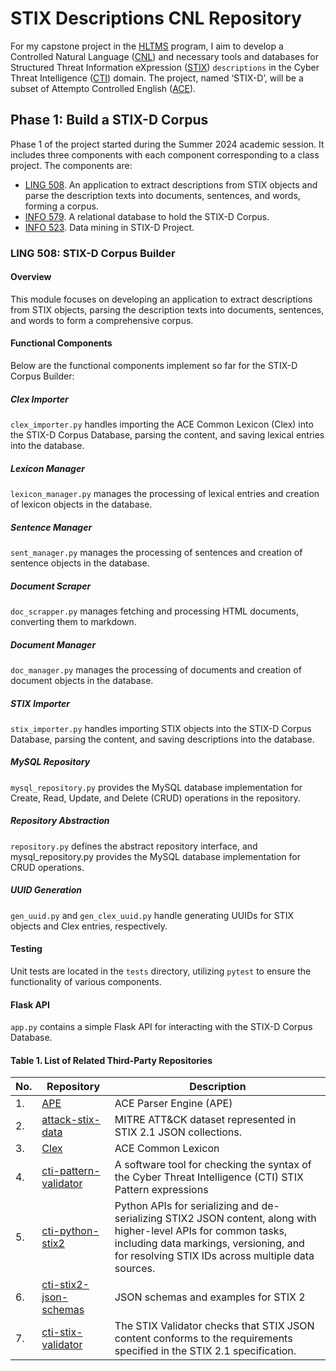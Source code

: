 # STIX Descriptions CNL Repository

For my capstone project in the [HLTMS](https://linguistics.arizona.edu/online-ms-hlt) program, I aim to develop a Controlled Natural Language ([CNL](https://en.wikipedia.org/wiki/Controlled_natural_language)) and necessary tools and databases for Structured Threat Information eXpression  ([STIX](https://docs.oasis-open.org/cti/stix/v2.1/os/stix-v2.1-os.html)) `descriptions` in the Cyber Threat Intelligence ([CTI](https://www.crowdstrike.com/cybersecurity-101/threat-intelligence/)) domain. The project, named ‘STIX-D’, will be a subset of Attempto Controlled English ([ACE](http://attempto.ifi.uzh.ch/)).

## Phase 1: Build a STIX-D Corpus

Phase 1 of the project started during the Summer 2024 academic session. It includes three components with each component corresponding to a class project. The components are:

- [LING 508](https://catalog.arizona.edu/courses/0198961). An application to extract descriptions from STIX objects and parse the description texts into documents, sentences, and words, forming a corpus.
- [INFO 579](https://catalog.arizona.edu/courses/0424311). A relational database to hold the STIX-D Corpus.
- [INFO 523](https://catalog.arizona.edu/courses/0399651). Data mining in STIX-D Project.

### LING 508: STIX-D Corpus Builder

#### Overview
This module focuses on developing an application to extract descriptions from STIX objects, parsing the description texts into documents, sentences, and words to form a comprehensive corpus. 

#### Functional Components
Below are the functional components implement so far for the STIX-D Corpus Builder:

##### Clex Importer
`clex_importer.py` handles importing the ACE Common Lexicon (Clex) into the STIX-D Corpus Database, parsing the content, and saving lexical entries into the database.

##### Lexicon Manager
`lexicon_manager.py` manages the processing of lexical entries and creation of lexicon objects in the database.

##### Sentence Manager
`sent_manager.py` manages the processing of sentences and creation of sentence objects in the database.

##### Document Scraper
`doc_scrapper.py` manages fetching and processing HTML documents, converting them to markdown.

##### Document Manager
`doc_manager.py` manages the processing of documents and creation of document objects in the database.

##### STIX Importer
`stix_importer.py` handles importing STIX objects into the STIX-D Corpus Database, parsing the content, and saving descriptions into the database.

##### MySQL Repository
`mysql_repository.py` provides the MySQL database implementation for Create, Read, Update, and Delete (CRUD) operations in the repository.

##### Repository Abstraction
`repository.py` defines the abstract repository interface, and mysql_repository.py provides the MySQL database implementation for CRUD operations.

##### UUID Generation
`gen_uuid.py` and `gen_clex_uuid.py` handle generating UUIDs for STIX objects and Clex entries, respectively.

#### Testing
Unit tests are located in the `tests` directory, utilizing `pytest` to ensure the functionality of various components.

#### Flask API
`app.py` contains a simple Flask API for interacting with the STIX-D Corpus Database.

#### Table 1. List of Related Third-Party Repositories

| No. | Repository | Description |
|-----|------------|-------------|
| 1. | [APE](https://github.com/Attempto/APE) | ACE Parser Engine (APE) |
| 2. | [attack-stix-data](https://github.com/mitre-attack/attack-stix-data) | MITRE ATT&CK dataset represented in STIX 2.1 JSON collections. |
| 3. | [Clex](https://github.com/Attempto/Clex) | ACE Common Lexicon |
| 4. | [cti-pattern-validator](https://github.com/oasis-open/cti-pattern-validator) | A software tool for checking the syntax of the Cyber Threat Intelligence (CTI) STIX Pattern expressions |
| 5. | [cti-python-stix2](https://github.com/oasis-open/cti-python-stix2) | Python APIs for serializing and de-serializing STIX2 JSON content, along with higher-level APIs for common tasks, including data markings, versioning, and for resolving STIX IDs across multiple data sources. |
| 6. | [cti-stix2-json-schemas](https://github.com/oasis-open/cti-stix2-json-schemas) | JSON schemas and examples for STIX 2 |
| 7. | [cti-stix-validator](https://github.com/oasis-open/cti-stix-validator) | The STIX Validator checks that STIX JSON content conforms to the requirements specified in the STIX 2.1 specification. |
